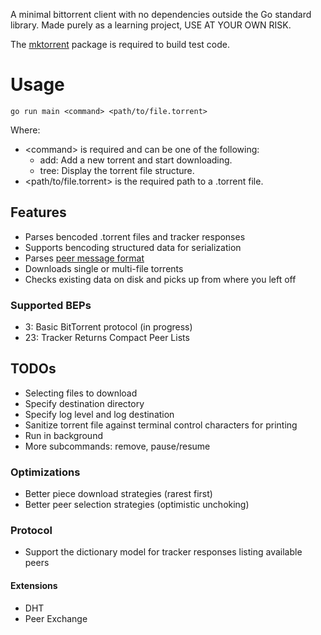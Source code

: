 A minimal bittorrent client with no dependencies outside the Go standard library.
Made purely as a learning project, USE AT YOUR OWN RISK.

The [mktorrent](github.com/pobrn/mktorrent/) package is required to build test code.

# Usage
```console
go run main <command> <path/to/file.torrent>
```

Where:
- \<command\> is required and can be one of the following:
  - add: Add a new torrent and start downloading.
  - tree: Display the torrent file structure.
- <path/to/file.torrent> is the required path to a .torrent file.

## Features
- Parses bencoded .torrent files and tracker responses
- Supports bencoding structured data for serialization
- Parses [peer message format](https://wiki.theory.org/BitTorrentSpecification#Messages)
- Downloads single or multi-file torrents
- Checks existing data on disk and picks up from where you left off

### Supported BEPs
- 3: Basic BitTorrent protocol (in progress)
- 23: Tracker Returns Compact Peer Lists

## TODOs
- Selecting files to download
- Specify destination directory
- Specify log level and log destination
- Sanitize torrent file against terminal control characters for printing
- Run in background
- More subcommands: remove, pause/resume

### Optimizations
- Better piece download strategies (rarest first)
- Better peer selection strategies (optimistic unchoking)

### Protocol
- Support the dictionary model for tracker responses listing available peers
#### Extensions
- DHT
- Peer Exchange
